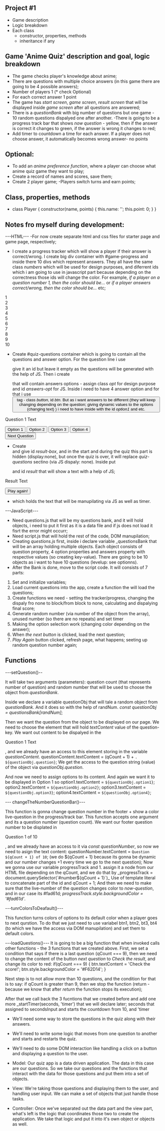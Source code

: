 ## Project #1

- Game description
- Logic breakdown
- Each class 
    - constructor, properties, methods
    - inheritance if any

## Game 'Anime Quiz' description and goal, logic breakdown
- The game checks player's knowledge about anime;
- There are questions with multiple choice answers (in this game there are going to be 4 possible answers);
- Number of players 1 (* check Optional)
- For each correct answer 1 point
- The game has _start screen_, _game screen_, _result screen_ that will be displayed inside _game screen_ after all questions are answered;
- There is a _questionBank_ with big number of questions but one game - 10 random questions dispalyed one after another.
-There is going to be a progress track bar that shows _now question_ -  yellow, then if the answer is correct it changes to green, if the answer is wrong it changes to red;
- Add timer to countdown a time for each answer. If a player does not choose answer, it automatically becomes wrong answer- no points

## Optional:
- To add an _anime preference function_, where a player can choose what anime quiz game they want to play;
- Create a record of names and scores, save them;
- Create 2 player game; -Players switch turns and earn points;

## Class, properties, methods
- class Player {
    constructor(name, points) {
        this.name: '';
        this.point: 0;
    }
}

## Notes fro myself during development:
---HTML---
-For now create separate html and css files for starter page and game page, respectively;
- I create a progress tracker which will show a player if their answer is correct/wrong. I create big div container with #game-progress and inside there 10 divs which represent answers. They all have the same class _numbers_ which will be used for design purposes, and diferrent ids which i am going to use in javascript part because depending on the correctness those ids will change the color. For example, _if a player on a question number 1, then the color should be..._ or _if a player answers correct/wrong, then the color should be..._ etc;
<div id="game-progress">
    <div class="numbers" id="number1">1</div>
    <div class="numbers" id="number2">2</div>
    <div class="numbers" id="number3">3</div>
    <div class="numbers" id="number4">4</div>
    <div class="numbers" id="number5">5</div>
    <div class="numbers" id="number6">6</div>
    <div class="numbers" id="number7">7</div>
    <div class="numbers" id="number8">8</div>
    <div class="numbers" id="number9">9</div>
    <div class="numbers" id="number10">10</div>
  </div>

  - Create #quiz-questions container which is going to contain all the questions and answer option. For the question line i use <p> give it an id but leave it empty as the questions will be generated with the help of JS.
  Then i create <div> that will contain answers options - assign class _opt_ for design purpose and id _answers-opt_ for JS. Inside i need to have 4 answer option and for that i use <button> tag - class _button_, id _btn_. But as i want answers to be different (they will keep changing depending on the question; giving dynamic values to the options (changing text) ) i need to have <span> inside with the id _option1_ and etc.
 <div id="quiz-questions">
        <p id="question">Question 1 Text</p>
        <div class="opt" id="answers-opt">
          <button id="btn1" class="button"><span id="option1">Option 1</span></button>
          <button id="btn2" class="button"><span id="option2">Option 2</span></button>
          <button id="btn3" class="button"><span id="option3">Option 3</span></button>
          <button id="btn4" class="button"><span id="option4">Option 4</span></button>
        </div>
        <button id="btn-check-answers">Next Question</button>
      </div>

- Create <div> and give id _result-box_, and in the start and during the quiz this part is hidden (display:none), but once the quiz is over, it will replace _quiz-questions_ sectino (via JS dispaly: none). Inside put <p> and id _result_ that will show a text with a help of JS;
<div id="result-box">
        <p id="result">Result Text</p>
        <button id="play-again">Play again!</button>
</div>

- <footer> which holds the text that will be manupilating via JS as well as timer.

---JavaScript---
- Need questions.js that will be my questions bank, and it will hold objects, i need to put it first as it is a data file and if js does not load it fisrt the error might occurr;
- Need script.js that will hold the rest of the code, DOM manupilation;
- Creating _questions.js_ first, inside i declare variable _questionsBank that will be an array holding multiple objects. Each object consists of question property, 4 option properties and answers property with respective values (so creating key-value). There are going to be 10 objects as i want to have 10 questions (levelup: see optionns). 
- After the Bank is done, move to the script code. It will consists of 7 parts: 
1. Set and initialize variables;
2. Load current questions into the app, create a function the will load the questions;
3. Create functions we need - setting the tracker/progress, changing the dispaly fro none to block/from block to none, calculating and dispalying final score;
4. Generate random number (via number of the object from the array), unused number (so there are no repeats) and set timer
5. Making the option selection work (changing color depending on the answer);
6. When _the next button_ is clicked, load the next question;
7. _Play Again_ button clicked, refresh page, what happens; seeting up random question number again;



## Functions
---setQuestion()--

It will take two arguments (parameters): question count (that represents number of question) and random number that will be used to choose the object from _questionBank_.

Inside we declare a variable questionObj that will tale a random object from _questionBank_. And it does so with the help of randNum.
 _const questionObj = questionsBank[randNum]_;

 Then we want the question from the object to be displayed on our page. We need to choose the element that will hold _textContent_ value of the question-key.
 We want out content to be dispalyed in the <p id="question">Question 1 Text</p>, and we already have an access to this element storing in the variable _questionContent_.
 questionContent.textContent = (qCount + 1) + `. ${questionObj.question}`;
 We get the access to the question string (value) of the object via 
 _questionObj.question_.

 And now we need to assign options to its content. And again we want it to be displayed in <span id="option1">Option 1</span> so 
option1.textContent = `${questionObj.option1}`;
option2.textContent = `${questionObj.option2}`;
option3.textContent = `${questionObj.option3}`;
option4.textContent = `${questionObj.option4}`;

--- changeTheNumberQuestionBar()---

This function is gonna change question number in the footer + show a color live-question in the progress/track bar.
This function accepts one argument and its a question number (question count). 
We want our footer question number to be displated in <p id="number-question">Question 1 of 10</p>, and we already have an access to it via _const questionNumber_, so now we need to asign the text content: questionNumber.textContent = `Question ${qCount + 1} of 10`;
(we do ${qCount + 1} because its gonna be dynamic and our number changes +1 every time we go to the next question);
Now we gonna use our variable progressTrack and 1. assign it a node from our HTML file depending on the qCount, and we do that by 
_progressTrack = document.querySelector(`#number${qCount + 1}`)_ Use of template literal to concatenate part of the id and qCount + 1;
And then we need to make sure that the live-number of the question changes color to _now-question_, and in our case its #fad61d;
_progressTrack.style.backgroundColor = '#fad61d'_.

---tunrColorsToDeafault()---

This function turns colors of options to its default color when a player goes to next qurstion.
To do that we just need to use variabel btn1, btn2, bt3, bt4 (to which we have the access via DOM manupilation) and set them to default colors.

---loadQuestions()---
It is going to be a big function that when invoked calls other functions - the 3 functions that we created above.
First, we set a condition that says if there is a last question (qCount === 9), then we need to change the content of the button _next question_ to _Check the result_, and change its color to red: 
 if(qCount === 9) {
    btn.textContent = 'Check the score!';
    btn.style.backgroundColor = '#F62D14';
}

Next step is to not allow more than 10 questions, and the condition for that is to say: if qCount is greater than 9, then we stop the function (return - because we know that after _return_ the function stops its execution);

After that we call back the 3 fucntions that we created before and add one more _startTimer(seconds, 'timer') that we will declare later; seconds that assigned to secondsInput and starts the countdown from 10, and 'timer 



- We'll need some way to store the questions in the quiz along with their answers.
- We'll need to write some logic that moves from one question to another and starts and restarts the quiz.
- We'll need to do some DOM interaction like handling a click on a button and displaying a question to the user.

- Model: Our quiz app is a data driven application. The data in this case are our questions. So we take our questions and the functions that interact with the data for those questions and put them into a set of objects.
- View: We're taking those questions and displaying them to the user, and handling user input. We can make a set of objects that just handle those tasks.
- Controller: Once we've separated out the data part and the view part, what's left is the logic that coordinates those two to create the application. We take that logic and put it into it's own object or objects as well.





